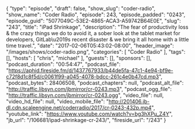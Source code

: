 {
  "type": "episode",
  "draft": false,
  "show_slug": "coder-radio",
  "show_name": "Coder Radio",
  "episode": 243,
  "episode_padded": "0243",
  "episode_guid": "5077049C-53E2-4865-ACA3-A59742B64E0E",
  "slug": "243",
  "title": "iPad Shrinkage",
  "description": "The fear of productivity loss & the crazy things we do to avoid it, a sober look at the tablet market for developers, GitLab\u2019s recent disaster & we bring it all home with a little time travel.",
  "date": "2017-02-06T05:43:02-08:00",
  "header_image": "/images/shows/coder-radio.png",
  "categories": [
    "Coder Radio"
  ],
  "tags": [],
  "hosts": [
    "chris",
    "michael"
  ],
  "guests": [],
  "sponsors": [],
  "podcast_duration": "00:54:47",
  "podcast_file": "https://aphid.fireside.fm/d/1437767933/b44de5fa-47c1-4e94-bf9e-c72f8d1c8f5d/c0061f99-a045-4078-bdcc-261c4e0b47cd.mp3",
  "podcast_bytes": 28406508,
  "podcast_chapters": null,
  "podcast_alt_file": "http://traffic.libsyn.com/jbmirror/cr-0243.mp3",
  "podcast_ogg_file": "http://traffic.libsyn.com/jbmirror/cr-0243.ogg",
  "video_file": null,
  "video_hd_file": null,
  "video_mobile_file": "http://201406.jb-dl.cdn.scaleengine.net/coderradio/2017/cr-0243-432p.mp4",
  "youtube_link": "https://www.youtube.com/watch?v=bg3hXPu_Z4Y",
  "jb_url": "/106681/ipad-shrinkage-cr-243/",
  "fireside_url": "/243"
}

